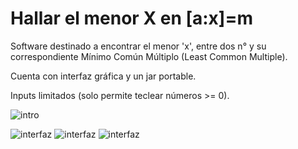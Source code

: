 # Hallar el menor X en [a:x]=m

Software destinado a encontrar el menor 'x', entre dos n° y su correspondiente Mínimo Común Múltiplo (Least Common Multiple).

Cuenta con interfaz gráfica y un jar portable.

Inputs limitados (solo permite teclear números >= 0).


![intro](https://i.ibb.co/wQRZfVF/image.png)

![interfaz](https://i.ibb.co/R61RZCc/1.png)
![interfaz](https://i.ibb.co/ZVsD5KC/2.png)
![interfaz](https://i.ibb.co/hyZV4Rs/3.png)
